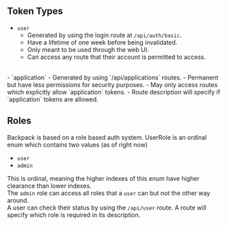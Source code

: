 ## Token Types
- `user`
	- Generated by using the login route at `/api/auth/basic`.
	- Have a lifetime of one week before being invalidated.
	- Only meant to be used through the web UI.
	- Can access any route that their account is permitted to access.
<br/>
- `application`
	- Generated by using `/api/applications` routes.
	- Permanent but have less permissions for security purposes.
	- May only access routes which explicitly allow `application` tokens.
	- Route description will specify if `application` tokens are allowed.

## Roles
Backpack is based on a role based auth system. UserRole is an ordinal enum which contains two values (as of right now)

 - `user`
 - `admin`

This is ordinal, meaning the higher indexes of this enum have higher clearance than lower indexes.\
The `admin` role can access all roles that a `user` can but not the other way around.\
A user can check their status by using the `/api/user` route. A route will specify which role is required in its description.